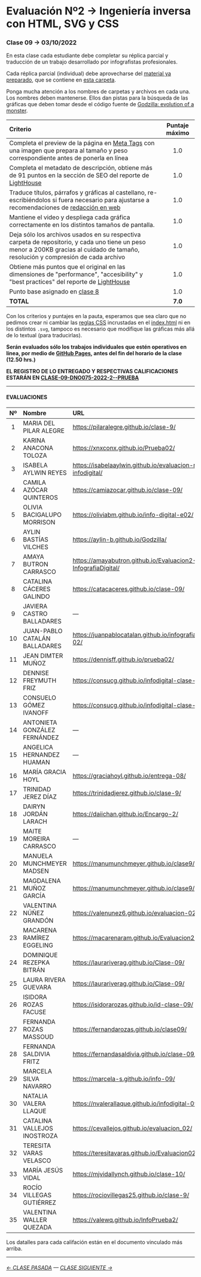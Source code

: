 # Evaluación Nº2 → Ingeniería inversa con HTML, SVG y CSS

### Clase 09 → 03/10/2022

En esta clase cada estudiante debe completar su réplica parcial y traducción de un trabajo desarrollado por infografistas profesionales.

Cada réplica parcial (individual) debe aprovecharse del [material ya preparado](https://profesorfaco.github.io/dno075-2022-2/clase-09/), que se contiene en [esta carpeta](https://github.com/profesorfaco/dno075-2022-2/tree/main/clase-09).

Ponga mucha atención a los nombres de carpetas y archivos en cada una. Los nombres deben mantenerse. Ellos dan pistas para la búsqueda de las gráficas que deben tomar desde el código fuente de [Godzilla: evolution of a monster](https://multimedia.scmp.com/infographics/culture/article/3012245/godzilla/index.html).


| Criterio             | Puntaje máximo |
|:---------------------|:--------------:|
| Completa el preview de la página en [Meta Tags](https://metatags.io/) con una imagen que prepara al tamaño y peso correspondiente antes de ponerla en línea | 1.0 |
| Completa el metadato de descripción, obtiene más de 91 puntos en la sección de SEO del reporte de [LightHouse](https://blog.interdominios.com/google-lighthouse/) | 1.0 |
| Traduce títulos, párrafos y gráficas al castellano, re-escribiéndolos si fuera necesario para ajustarse a recomendaciones de [redacción en web](https://www.nngroup.com/articles/how-users-read-on-the-web/) | 1.0 |
| Mantiene el video y despliega cada gráfica correctamente en los distintos tamaños de pantalla. | 1.0 |
| Deja sólo los archivos usados en su respectiva carpeta de repositorio, y cada uno tiene un peso menor a 200KB gracias al cuidado de tamaño, resolución y compresión de cada archivo | 1.0 |
| Obtiene más puntos que el original en las dimensiones de "performance", "accesibility" y "best practices" del reporte de [LightHouse](https://blog.interdominios.com/google-lighthouse/) | 1.0 |
| Punto base asignado en [clase 8](https://docs.google.com/spreadsheets/d/1ScQ23_tUq4faI4uawpV7RN1teRoEIqTeHcckW3xvkf0/edit?usp=sharing) | 1.0 |
| **TOTAL** | **7.0** |

Con los criterios y puntajes en la pauta, esperamos que sea claro que no pedimos crear ni cambiar las [reglas CSS](https://developer.mozilla.org/en-US/docs/Learn/Getting_started_with_the_web/CSS_basics#anatomy_of_a_css_ruleset) incrustadas en el [index.html](https://github.com/profesorfaco/dno075-2022-2/blob/main/clase-09/index.html) ni en los distintos `.svg`, tampoco es necesario que modifique las gráficas más allá de lo textual (para traducirlas).

**Serán evaluados sólo los trabajos individuales que estén operativos en línea, por medio de [GitHub Pages](https://docs.github.com/es/pages/getting-started-with-github-pages/configuring-a-publishing-source-for-your-github-pages-site), antes del fin del horario de la clase (12.50 hrs.)** 

**EL REGISTRO DE LO ENTREGADO Y RESPECTIVAS CALIFICACIONES ESTARÁN EN [CLASE-09-DNO075-2022-2--PRUEBA](https://docs.google.com/spreadsheets/d/18rrGulPH_Zsz-tH_lNdi9_Z1gPB-8uVomOJwoeNpwLE/edit?usp=sharing)**

- - - - - - - - 

#### EVALUACIONES

|	Nº	|	Nombre	|	URL	|	NOTA	|
|:-----:|:----------|:---------|:--------:|
|	1	|	MARIA DEL PILAR ALEGRE	|	https://pilaralegre.github.io/clase-9/ 	|	2.5	|
|	2	|	KARINA ANACONA TOLOZA	|	https://xnxconx.github.io/Prueba02/	|	7,0	|
|	3	|	ISABELA AYLWIN REYES	|	https://isabelaaylwin.github.io/evaluacion-n2-infodigital/ |	 6,8	 |
|	4	|	CAMILA AZÓCAR QUINTEROS	|	https://camiazocar.github.io/clase-09/	|	7,0	|
|	5	|	OLIVIA BACIGALUPO MORRISON	|	https://oliviabm.github.io/info-digital-e02/	|	5,8	|
|	6	|	AYLIN BASTÍAS VILCHES	|	https://aylin-b.github.io/Godzilla/	|	7,0	|
|	7	|	AMAYA BUTRON CARRASCO	|	https://amayabutron.github.io/Evaluacion2-InfografiaDigital/	|	6,3	|
|	8	|	CATALINA CÁCERES GALINDO	|	https://catacaceres.github.io/clase-09/	|	4,8	|
|	9	|	JAVIERA CASTRO BALLADARES	|	—	|	1,0	|
|	10	|	JUAN-PABLO CATALÁN BALLADARES	|	https://juanpablocatalan.github.io/infografiadigital-02/	|	6,0	|
|	11	|	JEAN DIMTER MUÑOZ	|	https://dennisff.github.io/prueba02/	|	6,0	|
|	12	|	DENNISE FREYMUTH FRIZ	|	https://consucg.github.io/infodigital-clase-09/	|	4,5	|
|	13	|	CONSUELO GÓMEZ IVANOFF	|	https://consucg.github.io/infodigital-clase-09/	|	5,5	|
|	14	|	ANTONIETA GONZÁLEZ FERNÁNDEZ	|	—	|	1,0	|
|	15	|	ANGELICA HERNANDEZ HUAMAN	|	—	|	1,0	|
|	16	|	MARÍA GRACIA HOYL	|	https://graciahoyl.github.io/entrega-08/	|	7,0	|
|	17	|	TRINIDAD JEREZ DÍAZ	|	https://trinidadjerez.github.io/clase-9/	|	6,8	|
|	18	|	DAIRYN JORDÁN LARACH	|	https://daiichan.github.io/Encargo-2/	|	5,3	|
|	19	|	MAITE MOREIRA CARRASCO	|	—	|	1,0	|
|	20	|	MANUELA MUNCHMEYER MADSEN	|	https://manumunchmeyer.github.io/clase9/	|	6,5	|
|	21	|	MAGDALENA MUÑOZ GARCÍA	|	https://manumunchmeyer.github.io/clase9/	|	6,3	|
|	22	|	VALENTINA NÚÑEZ GRANDÓN	|	https://valenunez6.github.io/evaluacion-02/	|	4,0	|
|	23	|	MACARENA RAMÍREZ EGGELING	|	https://macarenaram.github.io/Evaluacion2/	|	4,5	|
|	24	|	DOMINIQUE REZEPKA BITRÁN	|	https://laurariverag.github.io/Clase-09/ 	|	5,0	|
|	25	|	LAURA RIVERA GUEVARA	|	https://laurariverag.github.io/Clase-09/	|	5,5	|
|	26	|	ISIDORA ROZAS FACUSE	|	https://isidorarozas.github.io/id-clase-09/	|	6,3	|
|	27	|	FERNANDA ROZAS MASSOUD	|	https://fernandarozas.github.io/clase09/	|	6,0	|
|	28	|	FERNANDA SALDIVIA FRITZ	|	https://fernandasaldivia.github.io/clase-09/ 	|	6,0	|
|	29	|	MARCELA SILVA NAVARRO	|	https://marcela-s.github.io/info-09/ | 	6,8	|
|	30	|	NATALIA VALERA LLAQUE	|	https://nvalerallaque.github.io/infodigital-09/	|	2,8	|
|	31	|	CATALINA VALLEJOS INOSTROZA	|	https://cevallejos.github.io/evaluacion_02/	|	6,5	|
|	32	|	TERESITA VARAS VELASCO	|	https://teresitavaras.github.io/Evaluacion02/	|	6,3	|
|	33	|	MARÍA JESÚS VIDAL	|	https://mjvidallynch.github.io/clase-10/	|	7,0	|
|	34	|	ROCÍO VILLEGAS GUTIÉRREZ	|	https://rociovillegas25.github.io/clase-9/ 	|	5,8	|
|	35	|	VALENTINA WALLER QUEZADA	|	https://valewq.github.io/InfoPrueba2/ 	|	6,1	|

Los datalles para cada califación están en el documento vinculado más arriba.

- - - - - - - - - - - - -

###### [← CLASE PASADA](https://github.com/profesorfaco/dno075-2022-2/tree/main/clase-08) — [CLASE SIGUIENTE →](https://github.com/profesorfaco/dno075-2022-2/tree/main/clase-11) 

